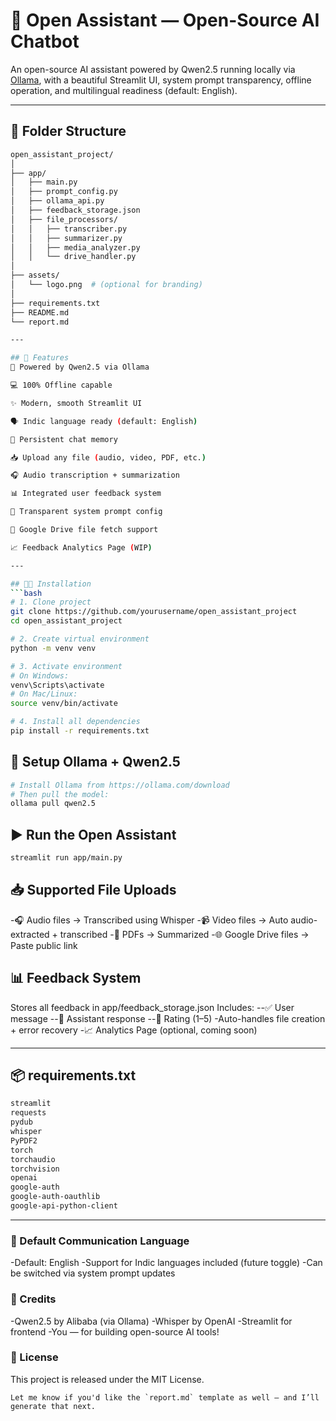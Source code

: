# 💬 Open Assistant — Open-Source AI Chatbot

An open-source AI assistant powered by Qwen2.5 running locally via [Ollama](https://ollama.com), with a beautiful Streamlit UI, system prompt transparency, offline operation, and multilingual readiness (default: English).

---

## 📁 Folder Structure

```bash
open_assistant_project/
│
├── app/
│   ├── main.py
│   ├── prompt_config.py
│   ├── ollama_api.py
│   ├── feedback_storage.json
│   ├── file_processors/
│   │   ├── transcriber.py
│   │   ├── summarizer.py
│   │   ├── media_analyzer.py
│   │   └── drive_handler.py
│
├── assets/
│   └── logo.png  # (optional for branding)
│
├── requirements.txt
├── README.md
└── report.md

---

## 🚀 Features
🧠 Powered by Qwen2.5 via Ollama

💻 100% Offline capable

✨ Modern, smooth Streamlit UI

🗣️ Indic language ready (default: English)

🔁 Persistent chat memory

📥 Upload any file (audio, video, PDF, etc.)

🎧 Audio transcription + summarization

📊 Integrated user feedback system

🔐 Transparent system prompt config

📂 Google Drive file fetch support

📈 Feedback Analytics Page (WIP)

---

## 🧑‍💻 Installation
```bash
# 1. Clone project
git clone https://github.com/yourusername/open_assistant_project
cd open_assistant_project

# 2. Create virtual environment
python -m venv venv

# 3. Activate environment
# On Windows:
venv\Scripts\activate
# On Mac/Linux:
source venv/bin/activate

# 4. Install all dependencies
pip install -r requirements.txt
```

## 🧠 Setup Ollama + Qwen2.5
```bash
# Install Ollama from https://ollama.com/download
# Then pull the model:
ollama pull qwen2.5
```

## ▶️ Run the Open Assistant
```bash
streamlit run app/main.py
```

## 📥 Supported File Uploads
-🎧 Audio files → Transcribed using Whisper
-📹 Video files → Auto audio-extracted + transcribed
-📄 PDFs → Summarized
-🌐 Google Drive files → Paste public link

## 📊 Feedback System
Stores all feedback in app/feedback_storage.json
Includes:
--✅ User message
--🤖 Assistant response
--🌟 Rating (1–5)
-Auto-handles file creation + error recovery
-📈 Analytics Page (optional, coming soon)

---
## 📦 requirements.txt
```bash
streamlit
requests
pydub
whisper
PyPDF2
torch
torchaudio
torchvision
openai
google-auth
google-auth-oauthlib
google-api-python-client
```

---
### 🧠 Default Communication Language
-Default: English
-Support for Indic languages included (future toggle)
-Can be switched via system prompt updates

### 🙌 Credits
-Qwen2.5 by Alibaba (via Ollama)
-Whisper by OpenAI
-Streamlit for frontend
-You — for building open-source AI tools!

### 📃 License
This project is released under the MIT License.
```vbnet
Let me know if you'd like the `report.md` template as well — and I’ll generate that next.
```